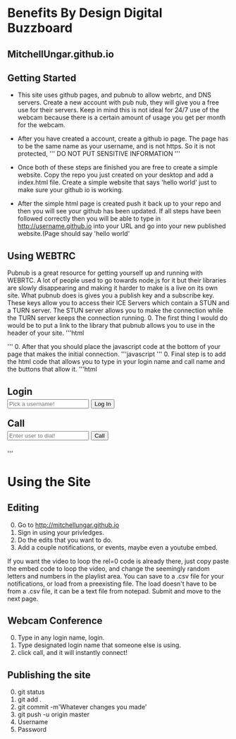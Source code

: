 # Benefits By Design Digital Buzzboard
MitchellUngar.github.io
-----------------------
Getting Started
---------------
* This site uses github pages, and pubnub to allow webrtc, and DNS servers. 
  Create a new account with pub nub, they will give you a free use for their servers.
  Keep in mind this is not ideal for 24/7 use of the webcam because there is a certain amount of usage 
  you get per month for the webcam.

* After you have created a account, create a github io page. The page has to be the same
  name as your username, and is not https. So it is not protected, 
  '''
  DO NOT PUT SENSITIVE INFORMATION
  '''

* Once both of these steps are finished you are free to create a simple website. Copy the repo you just 
  created on your desktop and add a index.html file. Create a simple website that says 'hello world'
  just to make sure your github io is working. 

* After the simple html page is created push it back up to your repo and then you will see your github
  has been updated. If all steps have been followed correctly then you will be able to type in 
  http://username.github.io into your URL and go into your new published website.(Page should say
  'hello world'

Using WEBTRC
------------
Pubnub is a great resource for getting yourself up and running with WEBRTC. A lot of people used to go
towards node.js for it but their libraries are slowly disappearing and making it harder to make is a 
live on its own site. 
What pubnub does is gives you a publish key and a subscribe key. These keys allow you to access their
ICE Servers which contain a STUN and a TURN server. The STUN server allows you to make the connection
while the TURN server keeps the connection running. 
0. The first thing I would do would be to put a link to the library that pubnub allows you to use in
   the header of your site. 
'''html
<script src="https://cdn.pubnub.com/pubnub.min.js"></script>

'''
0. After that you should place the javascript code at the bottom of your page that makes the initial 
   connection.
'''javascript
    <script type="text/javascript">
      /*Creates new video object in vid-box container*/
      var video_out = document.getElementById("vid-box");
      /*Using pubnub to grab the publish key and the subscribe key*/
      function login(form) {
        var phone = window.phone = PHONE({
            number        : form.username.value || "Anonymous", // listen on username line else Anonymous
            publish_key   : 'PUT YOUR PUBLISH KEY HERE!!!!!!!!!!!!',
            subscribe_key : 'PUT YOUR SUBSCRIBE KEY HERE!!!!!!!!!!',
        });
    /*If the connection works with the login text box goes green*/
        phone.ready(function(){ form.username.style.background="#55ff5b"; });
        phone.receive(function(session){
            session.connected(function(session) { video_out.appendChild(session.video); });
            session.ended(function(session) { video_out.innerHTML=''; });
        });
        return false;   // So the form does not submit.
    }
    /*Making a new call, if you are not logged in it will warn you*/
    function makeCall(form){
        if (!window.phone) alert("Login First!");
        else phone.dial(form.number.value);
        return false;
    }
    </script>
'''
0. Final step is to add the html code that allows you to type in your login name and call name 
   and the buttons that allow it.
'''html
        <!--Login button and text box-->
        <h2 class = "LoginFormTitle">Login
        <form name="loginForm" id="login" action="#" onsubmit="return login(this);">
            <input type="text" class="LoginForm" name="username" id="username" placeholder="Pick a username!" autocomplete="off" />
            <input type="submit" class="LoginForm" name="login_submit" value="Log In">
        </form>
        <!--Call button and text box-->
        Call
        <form name="callForm" id="call" action="#" onsubmit="return makeCall(this);">
            <input type="text" class="LoginForm" name="number" placeholder="Enter user to dial!" autocomplete="off" />
            <input type="submit" class="LoginForm" value="Call"/>
        </form></h2>
'''

# Using the Site

Editing
-------
0. Go to http://mitchellungar.github.io
0. Sign in using your privledges.
0. Do the edits that you want to do.
0. Add a couple notifications, or events, maybe even a youtube embed.

If you want the video to loop the rel=0 code is already there, just 
copy paste the embed code to loop the video, and change the seemingly
random letters and numbers in the playlist area. 
You can save to a .csv file for your notifications, or load from a 
preexisting file. The load doesn't have to be from a .csv file, it can
be a text file from notepad. 
Submit and move to the next page. 

Webcam Conference
-----------------
0. Type in any login name, login.
0. Type designated login name that someone else is using.
0. click call, and it will instantly connect!

Publishing the site
-------------------
0. git status
0. git add .
0. git commit -m'Whatever changes you made'
0. git push -u origin master
0. Username
0. Password 

